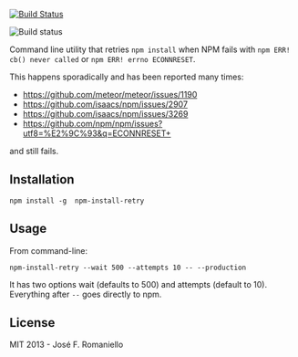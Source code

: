 [![Build Status](https://travis-ci.org/jfromaniello/npm-install-retry.svg?branch=master)](https://travis-ci.org/jfromaniello/npm-install-retry)

![Build status](https://ci.appveyor.com/api/projects/status/sc7937we6gb0mwoc?svg=true)

Command line utility that retries  `npm install` when NPM fails with `npm ERR! cb() never called` or `npm ERR! errno ECONNRESET`.

This happens sporadically and has been reported many times:

-  https://github.com/meteor/meteor/issues/1190
-  https://github.com/isaacs/npm/issues/2907
-  https://github.com/isaacs/npm/issues/3269
-  https://github.com/npm/npm/issues?utf8=%E2%9C%93&q=ECONNRESET+

and still fails.


## Installation

	npm install -g  npm-install-retry

## Usage

From command-line:

	npm-install-retry --wait 500 --attempts 10 -- --production

It has two options wait (defaults to 500) and attempts (default to 10). Everything after `--` goes directly to npm.

## License

MIT 2013 - José F. Romaniello
